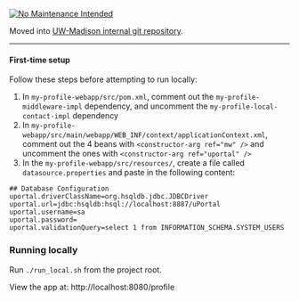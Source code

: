 [![No Maintenance Intended](http://unmaintained.tech/badge.svg)](http://unmaintained.tech/)

Moved into [UW-Madison internal git repository](https://git.doit.wisc.edu/wps/myuw-service/myuw-legacy/student-emergency-contact-lookup).

-----

#### First-time setup

Follow these steps before attempting to run locally:
1. In `my-profile-webapp/src/pom.xml`, comment out the `my-profile-middleware-impl` dependency, and uncomment the `my-profile-local-contact-impl` dependency
2. In `my-profile-webapp/src/main/webapp/WEB_INF/context/applicationContext.xml`, comment out the 4 beans with `<constructor-arg ref="mw" />` and uncomment the ones with `<constructor-arg ref="uportal" />`
3. In the `my-profile-webapp/src/resources/`, create a file called `datasource.properties` and paste in the following content:
```
## Database Configuration
uportal.driverClassName=org.hsqldb.jdbc.JDBCDriver
uportal.url=jdbc:hsqldb:hsql://localhost:8887/uPortal
uportal.username=sa
uportal.password=
uportal.validationQuery=select 1 from INFORMATION_SCHEMA.SYSTEM_USERS
```

### Running locally

Run `./run_local.sh` from the project root.

View the app at: http://localhost:8080/profile




